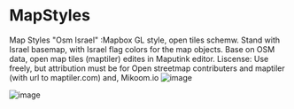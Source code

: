 # MapStyles
Map Styles
"Osm Israel" :Mapbox GL style, open tiles schemw.
Stand with Israel basemap, with Israel flag colors for the map objects.
Base on OSM data, open map tiles (maptiler) edites in Maputink editor.
Liscense: Use freely, but attribution must be for Open streetmap contributers and maptiler (with url to maptiler.com) and, Mikoom.io
![image](https://github.com/rantzk/MapStyles/assets/62098128/d88b6d61-4096-44a6-9803-6019ef18b222)

![image](https://github.com/rantzk/MapStyles/assets/62098128/88649959-4ce5-4f67-9606-13d1c02b34b4)

